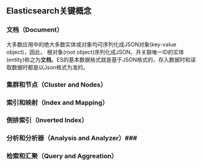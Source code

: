 ## Elasticsearch关键概念 ##
### 文档（Document） ###
大多数应用中的绝大多数实体或对象均可序列化成JSON对象(key-value object)，因此，
根对象(root object)序列化成JSON，并关联唯一ID的实体(entity)称之为**文档**。ES的基本数据格式就是基于JSON格式的，存入数据时和读取数据时都是以Json格式为准的。


### 集群和节点（Cluster and Nodes） ###




### 索引和映射（Index and Mapping） ###


### 倒排索引（Inverted Index） ###


### 分析和分析器（Analysis and Analyzer）###

### 检索和汇聚（Query and Aggreation） ###